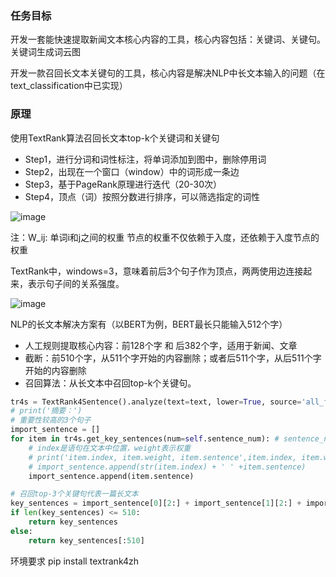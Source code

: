 ### 任务目标

开发一套能快速提取新闻文本核心内容的工具，核心内容包括：关键词、关键句。关键词生成词云图

开发一款召回长文本关键句的工具，核心内容是解决NLP中长文本输入的问题（在text_classification中已实现）

### 原理
使用TextRank算法召回长文本top-k个关键词和关键句

* Step1，进行分词和词性标注，将单词添加到图中，删除停用词
* Step2，出现在一个窗口（window）中的词形成一条边
* Step3，基于PageRank原理进行迭代（20-30次）
* Step4，顶点（词）按照分数进行排序，可以筛选指定的词性

![image](https://user-images.githubusercontent.com/68730894/115322192-0e3f0e80-a1b8-11eb-9919-a2bd6b5a5688.png)

注：W_ij: 单词i和j之间的权重
节点的权重不仅依赖于入度，还依赖于入度节点的权重

TextRank中，windows=3，意味着前后3个句子作为顶点，两两使用边连接起来，表示句子间的关系强度。

![image](https://user-images.githubusercontent.com/68730894/115322208-18f9a380-a1b8-11eb-9ece-5f84c22edf15.png)

NLP的长文本解决方案有（以BERT为例，BERT最长只能输入512个字）
* 人工规则提取核心内容：前128个字 和 后382个字，适用于新闻、文章
* 截断：前510个字，从511个字开始的内容删除；或者后511个字，从后511个字开始的内容删除
* 召回算法：从长文本中召回top-k个关键句。

```python 
tr4s = TextRank4Sentence().analyze(text=text, lower=True, source='all_filters')
# print('摘要：')
# 重要性较高的3个句子
import_sentence = []
for item in tr4s.get_key_sentences(num=self.sentence_num): # sentence_num是生成关键句的个数
    # index是语句在文本中位置，weight表示权重
    # print('item.index, item.weight, item.sentence',item.index, item.weight, item.sentence)
    # import_sentence.append(str(item.index) + ' ' +item.sentence)
    import_sentence.append(item.sentence)

# 召回top-3个关键句代表一篇长文本
key_sentences = import_sentence[0][2:] + import_sentence[1][2:] + import_sentence[2][2:]
if len(key_sentences) <= 510:
    return key_sentences
else:
    return key_sentences[:510]

```

环境要求
pip install textrank4zh
